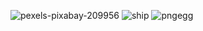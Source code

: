 ![pexels-pixabay-209956](https://user-images.githubusercontent.com/75130312/205675229-00ce6fa3-3478-474b-a39a-11ee81885ee9.jpg)
![ship](https://user-images.githubusercontent.com/75130312/206386722-593a7180-bec4-4f3d-b41c-3b3726a6c706.png)
![pngegg](https://user-images.githubusercontent.com/75130312/206395228-c49b2f15-887f-4236-8118-2bdce01cfdc9.png)
